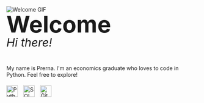 <!DOCTYPE html>
<html lang="en">
<head>
    <meta charset="UTF-8">
    <meta name="viewport" content="width=device-width, initial-scale=1.0">
<style>
      <body> {
            font-family: Arial, sans-serif;
            background-image: url('https://images.pond5.com/space-cartoon-animated-background-footage-075133825_iconl.jpeg');
            background-size: cover;
            background-position: center;
            color: #fff;
            padding: 20px;
        }
        h1 {
            margin: 0;
            font-size: 60px; /* Larger horizontal size */
            line-height: 1; /* Ensure no additional vertical space */
        }
        em {
            font-size: 30px; /* Smaller vertical size */
        }
        hr {
            border: 0;
            height: 1px;
            background: #fff;
            margin: 20px 0;
        }
        .languages {
            margin-top: 20px;
        }
        .languages img {
            width: 30px;
            margin-right: 10px;
        }
        </body>
</style>
</head>
<body>
    <img src="gif-url.gif" alt="Welcome GIF">
    <h1>Welcome</h1>
    <em>Hi there!</em>
    <hr>
    <p>My name is Prerna. I'm an economics graduate who loves to code in Python. Feel free to explore!</p>
    <div class="languages">
        <img src="python-logo.png" alt="Python">
        <img src="sql-logo.png" alt="SQL">
        <img src="github-logo.png" alt="GitHub">
    </div>
</body>
</html>


